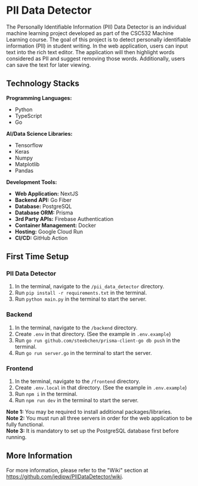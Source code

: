 # PII Data Detector

The Personally Identifiable Information (PII) Data Detector is an individual machine learning project developed as part of the CSC532 Machine Learning course. The goal of this project is to detect personally identifiable information (PII) in student writing. In the web application, users can input text into the rich text editor. The application will then highlight words considered as PII and suggest removing those words. Additionally, users can save the text for later viewing.

## Technology Stacks

<b>Programming Languages:</b>
- Python
- TypeScript
- Go

<b>AI/Data Science Libraries:</b>
- Tensorflow
- Keras
- Numpy
- Matplotlib
- Pandas

<b>Development Tools:</b>
- <b>Web Application:</b> NextJS
- <b>Backend API:</b> Go Fiber
- <b>Database:</b> PostgreSQL
- <b>Database ORM:</b> Prisma
- <b>3rd Party APIs:</b> Firebase Authentication
- <b>Container Management:</b> Docker
- <b>Hosting:</b> Google Cloud Run
- <b>CI/CD:</b> GitHub Action

## First Time Setup
### PII Data Detector
1. In the terminal, navigate to the `/pii_data_detector` directory.
2. Run `pip install -r requirements.txt` in the terminal.
3. Run `python main.py` in the terminal to start the server.

### Backend
1. In the terminal, navigate to the `/backend` directory.
2. Create `.env` in that directory. (See the example in `.env.example`)
3. Run `go run github.com/steebchen/prisma-client-go db push` in the terminal.
4. Run `go run server.go` in the terminal to start the server.

### Frontend
1. In the terminal, navigate to the `/frontend` directory.
2. Create `.env.local` in that directory. (See the example in `.env.example`)
3. Run `npm i` in the terminal.
4. Run `npm run dev` in the terminal to start the server.

**Note 1:** You may be required to install additional packages/libraries.<br>
**Note 2:** You must run all three servers in order for the web application to be fully functional.<br>
**Note 3:** It is mandatory to set up the PostgreSQL database first before running.<br>

## More Information
For more information, please refer to the "Wiki" section at https://github.com/jedipw/PIIDataDetector/wiki.

